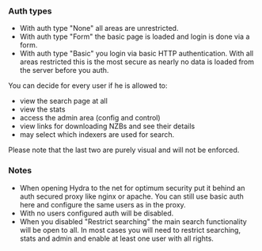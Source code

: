 ### Auth types
* With auth type "None" all areas are unrestricted.
* With auth type "Form" the basic page is loaded and login is done via a form. 
* With auth type "Basic" you login via basic HTTP authentication. With all areas restricted this is the most secure as 
nearly no data is loaded from the server before you auth.

You can decide for every user if he is allowed to:
* view the search page at all
* view the stats
* access the admin area (config and control)
* view links for downloading NZBs and see their details
* may select which indexers are used for search.

Please note that the last two are purely visual and will not be enforced.

### Notes
* When opening Hydra to the net for optimum security put it behind an auth secured proxy like nginx or apache. You can still use basic auth here and configure
the same users as in the proxy.
* With no users configured auth will be disabled.
* When you disabled "Restrict searching" the main search functionality will be open to all. In most cases you will need to restrict searching, stats and admin and enable at least one user with all rights.